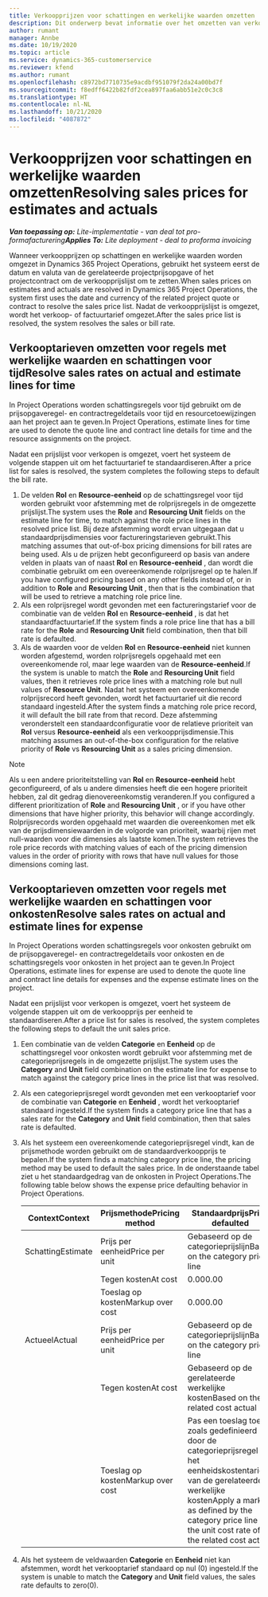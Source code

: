 ```yaml
---
title: Verkoopprijzen voor schattingen en werkelijke waarden omzetten
description: Dit onderwerp bevat informatie over het omzetten van verkoopprijzen voor schattingen en werkelijke waarden.
author: rumant
manager: Annbe
ms.date: 10/19/2020
ms.topic: article
ms.service: dynamics-365-customerservice
ms.reviewer: kfend
ms.author: rumant
ms.openlocfilehash: c8972bd7710735e9acdbf951079f2da24a00bd7f
ms.sourcegitcommit: f8edff6422b82fdf2cea897faa6abb51e2c0c3c8
ms.translationtype: HT
ms.contentlocale: nl-NL
ms.lasthandoff: 10/21/2020
ms.locfileid: "4087872"
---
```

# <a name="resolving-sales-prices-for-estimates-and-actuals"></a><span data-ttu-id="396b7-103">Verkoopprijzen voor schattingen en werkelijke waarden omzetten</span><span class="sxs-lookup"><span data-stu-id="396b7-103">Resolving sales prices for estimates and actuals</span></span>

<span data-ttu-id="396b7-104">_**Van toepassing op:** Lite-implementatie - van deal tot pro-formafacturering_</span><span class="sxs-lookup"><span data-stu-id="396b7-104">_**Applies To:** Lite deployment - deal to proforma invoicing_</span></span>

<span data-ttu-id="396b7-105">Wanneer verkoopprijzen op schattingen en werkelijke waarden worden omgezet in Dynamics 365 Project Operations, gebruikt het systeem eerst de datum en valuta van de gerelateerde projectprijsopgave of het projectcontract om de verkoopprijslijst om te zetten.</span><span class="sxs-lookup"><span data-stu-id="396b7-105">When sales prices on estimates and actuals are resolved in Dynamics 365 Project Operations, the system first uses the date and currency of the related project quote or contract to resolve the sales price list.</span></span> <span data-ttu-id="396b7-106">Nadat de verkoopprijslijst is omgezet, wordt het verkoop- of factuurtarief omgezet.</span><span class="sxs-lookup"><span data-stu-id="396b7-106">After the sales price list is resolved, the system resolves the sales or bill rate.</span></span>

## <a name="resolve-sales-rates-on-actual-and-estimate-lines-for-time"></a><span data-ttu-id="396b7-107">Verkooptarieven omzetten voor regels met werkelijke waarden en schattingen voor tijd</span><span class="sxs-lookup"><span data-stu-id="396b7-107">Resolve sales rates on actual and estimate lines for time</span></span>

<span data-ttu-id="396b7-108">In Project Operations worden schattingsregels voor tijd gebruikt om de prijsopgaveregel- en contractregeldetails voor tijd en resourcetoewijzingen aan het project aan te geven.</span><span class="sxs-lookup"><span data-stu-id="396b7-108">In Project Operations, estimate lines for time are used to denote the quote line and contract line details for time and the resource assignments on the project.</span></span>

<span data-ttu-id="396b7-109">Nadat een prijslijst voor verkopen is omgezet, voert het systeem de volgende stappen uit om het factuurtarief te standaardiseren.</span><span class="sxs-lookup"><span data-stu-id="396b7-109">After a price list for sales is resolved, the system completes the following steps to default the bill rate.</span></span>

1. <span data-ttu-id="396b7-110">De velden **Rol** en **Resource-eenheid** op de schattingsregel voor tijd worden gebruikt voor afstemming met de rolprijsregels in de omgezette prijslijst.</span><span class="sxs-lookup"><span data-stu-id="396b7-110">The system uses the **Role** and **Resourcing Unit** fields on the estimate line for time, to match against the role price lines in the resolved price list.</span></span> <span data-ttu-id="396b7-111">Bij deze afstemming wordt ervan uitgegaan dat u standaardprijsdimensies voor factureringstarieven gebruikt.</span><span class="sxs-lookup"><span data-stu-id="396b7-111">This matching assumes that out-of-box pricing dimensions for bill rates are being used.</span></span> <span data-ttu-id="396b7-112">Als u de prijzen hebt geconfigureerd op basis van andere velden in plaats van of naast **Rol** en **Resource-eenheid** , dan wordt die combinatie gebruikt om een overeenkomende rolprijsregel op te halen.</span><span class="sxs-lookup"><span data-stu-id="396b7-112">If you have configured pricing based on any other fields instead of, or in addition to **Role** and **Resourcing Unit** , then that is the combination that will be used to retrieve a matching role price line.</span></span>
2. <span data-ttu-id="396b7-113">Als een rolprijsregel wordt gevonden met een factureringstarief voor de combinatie van de velden **Rol** en **Resource-eenheid** , is dat het standaardfactuurtarief.</span><span class="sxs-lookup"><span data-stu-id="396b7-113">If the system finds a role price line that has a bill rate for the **Role** and **Resourcing Unit** field combination, then that bill rate is defaulted.</span></span>
3. <span data-ttu-id="396b7-114">Als de waarden voor de velden **Rol** en **Resource-eenheid** niet kunnen worden afgestemd, worden rolprijsregels opgehaald met een overeenkomende rol, maar lege waarden van de **Resource-eenheid**.</span><span class="sxs-lookup"><span data-stu-id="396b7-114">If the system is unable to match the **Role** and **Resourcing Unit** field values, then it retrieves role price lines with a matching role but null values of **Resource Unit**.</span></span> <span data-ttu-id="396b7-115">Nadat het systeem een overeenkomende rolprijsrecord heeft gevonden, wordt het factuurtarief uit die record standaard ingesteld.</span><span class="sxs-lookup"><span data-stu-id="396b7-115">After the system finds a matching role price record, it will default the bill rate from that record.</span></span> <span data-ttu-id="396b7-116">Deze afstemming veronderstelt een standaardconfiguratie voor de relatieve prioriteit van **Rol** versus **Resource-eenheid** als een verkoopprijsdimensie.</span><span class="sxs-lookup"><span data-stu-id="396b7-116">This matching assumes an out-of-the-box configuration for the relative priority of **Role** vs **Resourcing Unit** as a sales pricing dimension.</span></span>

> [!NOTE]
> <span data-ttu-id="396b7-117">Als u een andere prioriteitstelling van **Rol** en **Resource-eenheid** hebt geconfigureerd, of als u andere dimensies heeft die een hogere prioriteit hebben, zal dit gedrag dienovereenkomstig veranderen.</span><span class="sxs-lookup"><span data-stu-id="396b7-117">If you configured a different prioritization of **Role** and **Resourcing Unit** , or if you have other dimensions that have higher priority, this behavior will change accordingly.</span></span> <span data-ttu-id="396b7-118">Rolprijsrecords worden opgehaald met waarden die overeenkomen met elk van de prijsdimensiewaarden in de volgorde van prioriteit, waarbij rijen met null-waarden voor die dimensies als laatste komen.</span><span class="sxs-lookup"><span data-stu-id="396b7-118">The system retrieves the role price records with matching values of each of the pricing dimension values in the order of priority with rows that have null values for those dimensions coming last.</span></span>

## <a name="resolve-sales-rates-on-actual-and-estimate-lines-for-expense"></a><span data-ttu-id="396b7-119">Verkooptarieven omzetten voor regels met werkelijke waarden en schattingen voor onkosten</span><span class="sxs-lookup"><span data-stu-id="396b7-119">Resolve sales rates on actual and estimate lines for expense</span></span>

<span data-ttu-id="396b7-120">In Project Operations worden schattingsregels voor onkosten gebruikt om de prijsopgaveregel- en contractregeldetails voor onkosten en de schattingsregels voor onkosten in het project aan te geven.</span><span class="sxs-lookup"><span data-stu-id="396b7-120">In Project Operations, estimate lines for expense are used to denote the quote line and contract line details for expenses and the expense estimate lines on the project.</span></span>

<span data-ttu-id="396b7-121">Nadat een prijslijst voor verkopen is omgezet, voert het systeem de volgende stappen uit om de verkoopprijs per eenheid te standaardiseren.</span><span class="sxs-lookup"><span data-stu-id="396b7-121">After a price list for sales is resolved, the system completes the following steps to default the unit sales price.</span></span>

1. <span data-ttu-id="396b7-122">Een combinatie van de velden **Categorie** en **Eenheid** op de schattingsregel voor onkosten wordt gebruikt voor afstemming met de categorieprijsregels in de omgezette prijslijst.</span><span class="sxs-lookup"><span data-stu-id="396b7-122">The system uses the **Category** and **Unit** field combination on the estimate line for expense to match against the category price lines in the price list that was resolved.</span></span>
2. <span data-ttu-id="396b7-123">Als een categorieprijsregel wordt gevonden met een verkooptarief voor de combinatie van **Categorie** en **Eenheid** , wordt het verkooptarief standaard ingesteld.</span><span class="sxs-lookup"><span data-stu-id="396b7-123">If the system finds a category price line that has a sales rate for the **Category** and **Unit** field combination, then that sales rate is defaulted.</span></span>
3. <span data-ttu-id="396b7-124">Als het systeem een overeenkomende categorieprijsregel vindt, kan de prijsmethode worden gebruikt om de standaardverkoopprijs te bepalen.</span><span class="sxs-lookup"><span data-stu-id="396b7-124">If the system finds a matching category price line, the pricing method may be used to default the sales price.</span></span> <span data-ttu-id="396b7-125">In de onderstaande tabel ziet u het standaardgedrag van de onkosten in Project Operations.</span><span class="sxs-lookup"><span data-stu-id="396b7-125">The following table below shows the expense price defaulting behavior in Project Operations.</span></span>

    | <span data-ttu-id="396b7-126">Context</span><span class="sxs-lookup"><span data-stu-id="396b7-126">Context</span></span> | <span data-ttu-id="396b7-127">Prijsmethode</span><span class="sxs-lookup"><span data-stu-id="396b7-127">Pricing method</span></span> | <span data-ttu-id="396b7-128">Standaardprijs</span><span class="sxs-lookup"><span data-stu-id="396b7-128">Price defaulted</span></span> |
    | --- | --- | --- |
    | <span data-ttu-id="396b7-129">Schatting</span><span class="sxs-lookup"><span data-stu-id="396b7-129">Estimate</span></span> | <span data-ttu-id="396b7-130">Prijs per eenheid</span><span class="sxs-lookup"><span data-stu-id="396b7-130">Price per unit</span></span> | <span data-ttu-id="396b7-131">Gebaseerd op de categorieprijslijn</span><span class="sxs-lookup"><span data-stu-id="396b7-131">Based on the category price line</span></span> |
    | &nbsp; | <span data-ttu-id="396b7-132">Tegen kosten</span><span class="sxs-lookup"><span data-stu-id="396b7-132">At cost</span></span> | <span data-ttu-id="396b7-133">0.00</span><span class="sxs-lookup"><span data-stu-id="396b7-133">0.00</span></span> |
    | &nbsp; | <span data-ttu-id="396b7-134">Toeslag op kosten</span><span class="sxs-lookup"><span data-stu-id="396b7-134">Markup over cost</span></span> | <span data-ttu-id="396b7-135">0.00</span><span class="sxs-lookup"><span data-stu-id="396b7-135">0.00</span></span> |
    | <span data-ttu-id="396b7-136">Actueel</span><span class="sxs-lookup"><span data-stu-id="396b7-136">Actual</span></span> | <span data-ttu-id="396b7-137">Prijs per eenheid</span><span class="sxs-lookup"><span data-stu-id="396b7-137">Price per unit</span></span> | <span data-ttu-id="396b7-138">Gebaseerd op de categorieprijslijn</span><span class="sxs-lookup"><span data-stu-id="396b7-138">Based on the category price line</span></span> |
    | &nbsp; | <span data-ttu-id="396b7-139">Tegen kosten</span><span class="sxs-lookup"><span data-stu-id="396b7-139">At cost</span></span> | <span data-ttu-id="396b7-140">Gebaseerd op de gerelateerde werkelijke kosten</span><span class="sxs-lookup"><span data-stu-id="396b7-140">Based on the related cost actual</span></span> |
    | &nbsp; | <span data-ttu-id="396b7-141">Toeslag op kosten</span><span class="sxs-lookup"><span data-stu-id="396b7-141">Markup over cost</span></span> | <span data-ttu-id="396b7-142">Pas een toeslag toe zoals gedefinieerd door de categorieprijsregel op het eenheidskostentarief van de gerelateerde werkelijke kosten</span><span class="sxs-lookup"><span data-stu-id="396b7-142">Apply a markup as defined by the category price line on the unit cost rate of the related cost actual</span></span> |

4. <span data-ttu-id="396b7-143">Als het systeem de veldwaarden **Categorie** en **Eenheid** niet kan afstemmen, wordt het verkooptarief standaard op nul (0) ingesteld.</span><span class="sxs-lookup"><span data-stu-id="396b7-143">If the system is unable to match the **Category** and **Unit** field values, the sales rate defaults to zero(0).</span></span>

